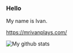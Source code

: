 ### Hello
My name is Ivan.

https://mrivanplays.com/

![My github stats](https://github-readme-stats.vercel.app/api?username=MrIvanPlays&show_icons=true&theme=dark)
